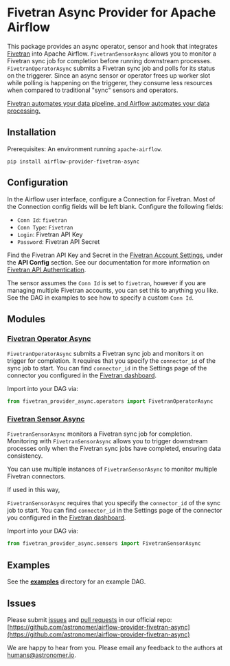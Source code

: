 # Fivetran Async Provider for Apache Airflow

This package provides an async operator, sensor and hook that integrates [Fivetran](https://fivetran.com) into Apache Airflow.
`FivetranSensorAsync` allows you to monitor a Fivetran sync job for completion before running downstream processes.
`FivetranOperatorAsync` submits a Fivetran sync job and polls for its status on the triggerer.
Since an async sensor or operator frees up worker slot while polling is happening on the triggerer,
they consume less resources when compared to traditional "sync" sensors and operators.

[Fivetran automates your data pipeline, and Airflow automates your data processing.](https://www.youtube.com/watch?v=siSx6L2ckSw&ab_channel=Fivetran)

## Installation

Prerequisites: An environment running `apache-airflow`.

```
pip install airflow-provider-fivetran-async
```

## Configuration

In the Airflow user interface, configure a Connection for Fivetran. Most of the Connection config fields will be left blank. Configure the following fields:

* `Conn Id`: `fivetran`
* `Conn Type`: `Fivetran`
* `Login`: Fivetran API Key
* `Password`: Fivetran API Secret

Find the Fivetran API Key and Secret in the [Fivetran Account Settings](https://fivetran.com/account/settings), under the **API Config** section. See our documentation for more information on [Fivetran API Authentication](https://fivetran.com/docs/rest-api/getting-started#authentication).

The sensor assumes the `Conn Id` is set to `fivetran`, however if you are managing multiple Fivetran accounts, you can set this to anything you like. See the DAG in examples to see how to specify a custom `Conn Id`.

## Modules

### [Fivetran Operator Async](https://github.com/astronomer/airflow-provider-fivetran-async/tree/main/fivetran_provider_async/operators.py)

`FivetranOperatorAsync` submits a Fivetran sync job and monitors it on trigger for completion.
It requires that you specify the `connector_id` of the sync job to start. You can find `connector_id` in the Settings page of the connector you configured in the [Fivetran dashboard](https://fivetran.com/dashboard/connectors).

Import into your DAG via:
```python
from fivetran_provider_async.operators import FivetranOperatorAsync
```

### [Fivetran Sensor Async](https://github.com/astronomer/airflow-provider-fivetran-async/tree/main/fivetran_provider_async/sensors.py)

`FivetranSensorAsync` monitors a Fivetran sync job for completion.
Monitoring with `FivetranSensorAsync` allows you to trigger downstream processes only when the Fivetran sync jobs have completed, ensuring data consistency.



You can use multiple instances of `FivetranSensorAsync` to monitor multiple Fivetran connectors.

If used in this way,

`FivetranSensorAsync` requires that you specify the `connector_id` of the sync job to start. You can find `connector_id` in the Settings page of the connector you configured in the [Fivetran dashboard](https://fivetran.com/dashboard/connectors).

Import into your DAG via:
```python
from fivetran_provider_async.sensors import FivetranSensorAsync
```

## Examples

See the [**examples**](https://github.com/astronomer/airflow-provider-fivetran-async/tree/main/fivetran_provider_async/example_dags) directory for an example DAG.

## Issues

Please submit [issues](https://github.com/astronomer/airflow-provider-fivetran-async/issues) and [pull requests](https://github.com/astronomer/airflow-provider-fivetran-async/pulls) in our official repo:
[https://github.com/astronomer/airflow-provider-fivetran-async](https://github.com/astronomer/airflow-provider-fivetran-async)

We are happy to hear from you. Please email any feedback to the authors at [humans@astronomer.io](mailto:humans@astronomer.io).
